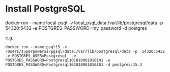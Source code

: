 
# Install PostgreSQL

docker run --name local-psql -v local_psql_data:/var/lib/postgresql/data -p 54320:5432 -e POSTGRES_PASSWORD=my_password -d postgres

e.g.

```
docker run --name psql15 -v /Users/superpowerai/pgsql/data:/var/lib/postgresql/data -p  54320:5432 -e POSTGRES_USER=Postgresql  -e POSTGRES_PASSWORD=Postgresql101010001010101 -e POSTGRES_PASSWORD=Postgresql101010001010101 -d postgres:15.3

```